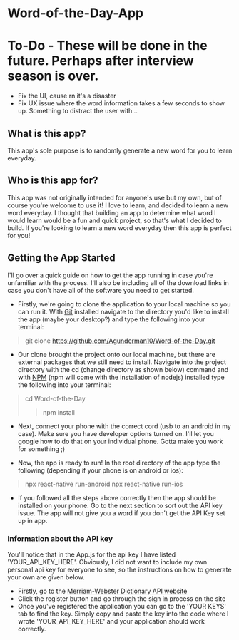 # Word-of-the-Day-App

# To-Do - These will be done in the future. Perhaps after interview season is over.
* Fix the UI, cause rn it's a disaster
* Fix UX issue where the word information takes a few seconds to show up. Something to distract the user with...

## What is this app?
This app's sole purpose is to randomly generate a new word for you to learn everyday.

## Who is this app for?
This app was not originally intended for anyone's use but my own, but of course you're welcome to use it! I love to learn, and decided to learn a new word everyday. I thought that building an app to determine what word I would learn would be a fun and quick project, so that's what I decided to build. If you're looking to learn a new word everyday then this app is perfect for you!

## Getting the App Started
I'll go over a quick guide on how to get the app running in case you're unfamiliar with the process. I'll also be including all of the download links in case you don't have all of the software you need to get started.

* Firstly, we're going to clone the application to your local machine so you can run it. With [Git](https://git-scm.com/downloads) installed navigate to the directory you'd like to install the app (maybe your desktop?) and type the following into your terminal:
> git clone https://github.com/Agunderman10/Word-of-the-Day.git

* Our clone brought the project onto our local machine, but there are external packages that we still need to install. Navigate into the project directory with the cd (change directory as shown below) command and with [NPM](https://nodejs.org/en/) (npm will come with the installation of nodejs) installed type the following into your terminal:
> cd Word-of-the-Day
>> npm install

* Next, connect your phone with the correct cord (usb to an android in my case). Make sure you have developer options turned on. I'll let you google how to do that on your individual phone. Gotta make you work for something ;)

* Now, the app is ready to run! In the root directory of the app type the following (depending if your phone is on android or ios):
> npx react-native run-android
> npx react-native run-ios

* If you followed all the steps above correctly then the app should be installed on your phone. Go to the next section to sort out the API key issue. The app will not give you a word if you don't get the API Key set up in app.

### Information about the API key
You'll notice that in the App.js for the api key I have listed 'YOUR_API_KEY_HERE'. Obviously, I did not want to include my own personal
api key for everyone to see, so the instructions on how to generate your own are given below.

* Firstly, go to the [Merriam-Webster Dictionary API website](https://dictionaryapi.com)
* Click the register button and go through the sign in process on the site
* Once you've registered the application you can go to the 'YOUR KEYS' tab to find the key. Simply copy and paste the key into the code
where I wrote 'YOUR_API_KEY_HERE' and your application should work correctly.